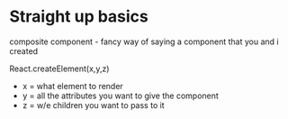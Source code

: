 # Straight up basics
composite component - fancy way of saying a component that you and i created

React.createElement(x,y,z)
- x = what element to render
- y = all the attributes you want to give the component
- z = w/e children you want to pass to it